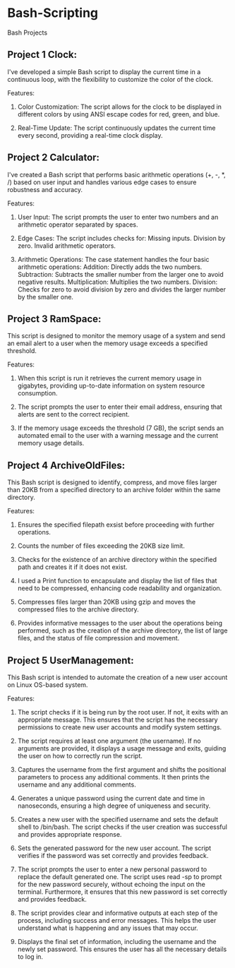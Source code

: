 # Bash-Scripting
Bash Projects


Project 1 Clock:
---------------

I've developed a simple Bash script to display the current time in a continuous loop, with the flexibility to customize the color of the clock.

Features:
1) Color Customization: The script allows for the clock to be displayed in different colors by using ANSI escape codes for red, green, and blue.
   
2) Real-Time Update: The script continuously updates the current time every second, providing a real-time clock display.

Project 2 Calculator: 
-----------------------

I've created a Bash script that performs basic arithmetic operations (+, -, *, /) based on user input and handles various edge cases to ensure robustness and accuracy.

Features:
1) User Input: The script prompts the user to enter two numbers and an arithmetic operator separated by spaces.
   
2) Edge Cases: The script includes checks for:
Missing inputs.
Division by zero.
Invalid arithmetic operators.

3) Arithmetic Operations: The case statement handles the four basic arithmetic operations:
Addition: Directly adds the two numbers.
Subtraction: Subtracts the smaller number from the larger one to avoid negative results.
Multiplication: Multiplies the two numbers.
Division: Checks for zero to avoid division by zero and divides the larger number by the smaller one.


Project 3 RamSpace: 
-----------------------
This script is designed to monitor the memory usage of a system and send an email alert to a user when the memory usage exceeds a specified threshold. 

Features:

1) When this script is run it retrieves the current memory usage in gigabytes, providing up-to-date information on system resource consumption.

2) The script prompts the user to enter their email address, ensuring that alerts are sent to the correct recipient.

3) If the memory usage exceeds the threshold (7 GB), the script sends an automated email to the user with a warning message and the current memory usage details.

Project 4 ArchiveOldFiles:
--------------------------
This Bash script is designed to identify, compress, and move files larger than 20KB from a specified directory to an archive folder within the same directory.

Features:
1) Ensures the specified filepath exsist before proceeding with further operations.

2)  Counts the number of files exceeding the 20KB size limit.

3) Checks for the existence of an archive directory within the specified path and creates it if it does not exist.

4) I used a Print function to encapsulate and display the list of files that need to be compressed, enhancing code readability and organization.

5) Compresses files larger than 20KB using gzip and moves the compressed files to the archive directory.

6) Provides informative messages to the user about the operations being performed, such as the creation of the archive directory, the list of large files, and the status of file compression and movement. 


 Project 5 UserManagement:
 -------------------------
 This Bash script is intended to automate the creation of a new user account on Linux OS-based system. 

 Features:
1) The script checks if it is being run by the root user. If not, it exits with an appropriate message. This ensures that the script has the necessary permissions to create new user accounts and modify system settings.

2) The script requires at least one argument (the username). If no arguments are provided, it displays a usage message and exits, guiding the user on how to correctly run the script.

3) Captures the username from the first argument and shifts the positional parameters to process any additional comments. It then prints the username and any additional comments.

4) Generates a unique password using the current date and time in nanoseconds, ensuring a high degree of uniqueness and security.

5) Creates a new user with the specified username and sets the default shell to /bin/bash. The script checks if the user creation was successful and provides appropriate response.

6) Sets the generated password for the new user account. The script verifies if the password was set correctly and provides feedback.

7) The script prompts the user to enter a new personal password to replace the default generated one. The script uses read -sp to prompt for the new password securely, without echoing the input on the terminal. Furthermore, it ensures that this new password is set correctly and provides feedback.

8) The script provides clear and informative outputs at each step of the process, including success and error messages. This helps the user understand what is happening and any issues that may occur.

9) Displays the final set of information, including the username and the newly set password. This ensures the user has all the necessary details to log in.
